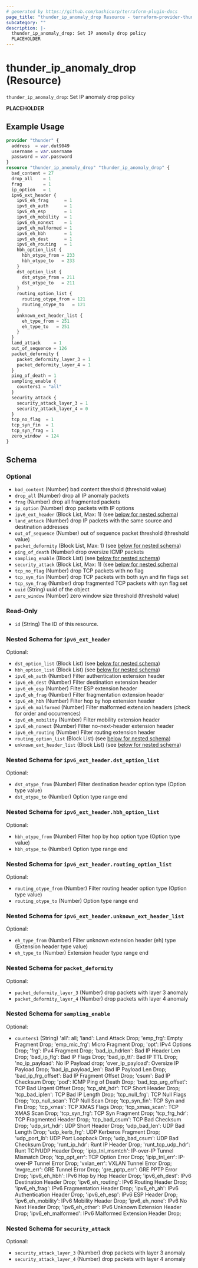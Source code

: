 ```yaml
---
# generated by https://github.com/hashicorp/terraform-plugin-docs
page_title: "thunder_ip_anomaly_drop Resource - terraform-provider-thunder"
subcategory: ""
description: |-
  thunder_ip_anomaly_drop: Set IP anomaly drop policy
  PLACEHOLDER
---
```


# thunder_ip_anomaly_drop (Resource)

`thunder_ip_anomaly_drop`: Set IP anomaly drop policy

__PLACEHOLDER__

## Example Usage

```terraform
provider "thunder" {
  address  = var.dut9049
  username = var.username
  password = var.password
}
resource "thunder_ip_anomaly_drop" "thunder_ip_anomaly_drop" {
  bad_content = 27
  drop_all    = 1
  frag        = 1
  ip_option   = 1
  ipv6_ext_header {
    ipv6_eh_frag      = 1
    ipv6_eh_auth      = 1
    ipv6_eh_esp       = 1
    ipv6_eh_mobility  = 1
    ipv6_eh_nonext    = 1
    ipv6_eh_malformed = 1
    ipv6_eh_hbh       = 1
    ipv6_eh_dest      = 1
    ipv6_eh_routing   = 1
    hbh_option_list {
      hbh_otype_from = 233
      hbh_otype_to   = 233
    }
    dst_option_list {
      dst_otype_from = 211
      dst_otype_to   = 211
    }
    routing_option_list {
      routing_otype_from = 121
      routing_otype_to   = 121
    }
    unknown_ext_header_list {
      eh_type_from = 251
      eh_type_to   = 251
    }
  }
  land_attack     = 1
  out_of_sequence = 126
  packet_deformity {
    packet_deformity_layer_3 = 1
    packet_deformity_layer_4 = 1
  }
  ping_of_death = 1
  sampling_enable {
    counters1 = "all"
  }
  security_attack {
    security_attack_layer_3 = 1
    security_attack_layer_4 = 0
  }
  tcp_no_flag  = 1
  tcp_syn_fin  = 1
  tcp_syn_frag = 1
  zero_window  = 124
}
```

<!-- schema generated by tfplugindocs -->
## Schema

### Optional

- `bad_content` (Number) bad content threshold (threshold value)
- `drop_all` (Number) drop all IP anomaly packets
- `frag` (Number) drop all fragmented packets
- `ip_option` (Number) drop packets with IP options
- `ipv6_ext_header` (Block List, Max: 1) (see [below for nested schema](#nestedblock--ipv6_ext_header))
- `land_attack` (Number) drop IP packets with the same source and destination addresses
- `out_of_sequence` (Number) out of sequence packet threshold (threshold value)
- `packet_deformity` (Block List, Max: 1) (see [below for nested schema](#nestedblock--packet_deformity))
- `ping_of_death` (Number) drop oversize ICMP packets
- `sampling_enable` (Block List) (see [below for nested schema](#nestedblock--sampling_enable))
- `security_attack` (Block List, Max: 1) (see [below for nested schema](#nestedblock--security_attack))
- `tcp_no_flag` (Number) drop TCP packets with no flag
- `tcp_syn_fin` (Number) drop TCP packets with both syn and fin flags set
- `tcp_syn_frag` (Number) drop fragmented TCP packets with syn flag set
- `uuid` (String) uuid of the object
- `zero_window` (Number) zero window size threshold (threshold value)

### Read-Only

- `id` (String) The ID of this resource.

<a id="nestedblock--ipv6_ext_header"></a>
### Nested Schema for `ipv6_ext_header`

Optional:

- `dst_option_list` (Block List) (see [below for nested schema](#nestedblock--ipv6_ext_header--dst_option_list))
- `hbh_option_list` (Block List) (see [below for nested schema](#nestedblock--ipv6_ext_header--hbh_option_list))
- `ipv6_eh_auth` (Number) Filter authentication extension header
- `ipv6_eh_dest` (Number) Filter destination extension header
- `ipv6_eh_esp` (Number) Filter ESP extension header
- `ipv6_eh_frag` (Number) Filter fragmentation extension header
- `ipv6_eh_hbh` (Number) Filter hop by hop extension header
- `ipv6_eh_malformed` (Number) Filter malformed extension headers (check for order and occurrences)
- `ipv6_eh_mobility` (Number) Filter mobility extension header
- `ipv6_eh_nonext` (Number) Filter no-next-header extension header
- `ipv6_eh_routing` (Number) Filter routing extension header
- `routing_option_list` (Block List) (see [below for nested schema](#nestedblock--ipv6_ext_header--routing_option_list))
- `unknown_ext_header_list` (Block List) (see [below for nested schema](#nestedblock--ipv6_ext_header--unknown_ext_header_list))

<a id="nestedblock--ipv6_ext_header--dst_option_list"></a>
### Nested Schema for `ipv6_ext_header.dst_option_list`

Optional:

- `dst_otype_from` (Number) Filter destination header option type (Option type value)
- `dst_otype_to` (Number) Option type range end


<a id="nestedblock--ipv6_ext_header--hbh_option_list"></a>
### Nested Schema for `ipv6_ext_header.hbh_option_list`

Optional:

- `hbh_otype_from` (Number) Filter hop by hop option type (Option type value)
- `hbh_otype_to` (Number) Option type range end


<a id="nestedblock--ipv6_ext_header--routing_option_list"></a>
### Nested Schema for `ipv6_ext_header.routing_option_list`

Optional:

- `routing_otype_from` (Number) Filter routing header option type (Option type value)
- `routing_otype_to` (Number) Option type range end


<a id="nestedblock--ipv6_ext_header--unknown_ext_header_list"></a>
### Nested Schema for `ipv6_ext_header.unknown_ext_header_list`

Optional:

- `eh_type_from` (Number) Filter unknown extension header (eh) type (Extension header type value)
- `eh_type_to` (Number) Extension header type range end



<a id="nestedblock--packet_deformity"></a>
### Nested Schema for `packet_deformity`

Optional:

- `packet_deformity_layer_3` (Number) drop packets with layer 3 anomaly
- `packet_deformity_layer_4` (Number) drop packets with layer 4 anomaly


<a id="nestedblock--sampling_enable"></a>
### Nested Schema for `sampling_enable`

Optional:

- `counters1` (String) 'all': all; 'land': Land Attack Drop; 'emp_frg': Empty Fragment Drop; 'emp_mic_frg': Micro Fragment Drop; 'opt': IPv4 Options Drop; 'frg': IPv4 Fragment Drop; 'bad_ip_hdrlen': Bad IP Header Len Drop; 'bad_ip_flg': Bad IP Flags Drop; 'bad_ip_ttl': Bad IP TTL Drop; 'no_ip_payload': No IP Payload drop; 'over_ip_payload': Oversize IP Payload Drop; 'bad_ip_payload_len': Bad IP Payload Len Drop; 'bad_ip_frg_offset': Bad IP Fragment Offset Drop; 'csum': Bad IP Checksum Drop; 'pod': ICMP Ping of Death Drop; 'bad_tcp_urg_offset': TCP Bad Urgent Offset Drop; 'tcp_sht_hdr': TCP Short Header Drop; 'tcp_bad_iplen': TCP Bad IP Length Drop; 'tcp_null_frg': TCP Null Flags Drop; 'tcp_null_scan': TCP Null Scan Drop; 'tcp_syn_fin': TCP Syn and Fin Drop; 'tcp_xmas': TCP XMAS Flags Drop; 'tcp_xmas_scan': TCP XMAS Scan Drop; 'tcp_syn_frg': TCP Syn Fragment Drop; 'tcp_frg_hdr': TCP Fragmented Header Drop; 'tcp_bad_csum': TCP Bad Checksum Drop; 'udp_srt_hdr': UDP Short Header Drop; 'udp_bad_len': UDP Bad Length Drop; 'udp_kerb_frg': UDP Kerberos Fragment Drop; 'udp_port_lb': UDP Port Loopback Drop; 'udp_bad_csum': UDP Bad Checksum Drop; 'runt_ip_hdr': Runt IP Header Drop; 'runt_tcp_udp_hdr': Runt TCP/UDP Header Drop; 'ipip_tnl_msmtch': IP-over-IP Tunnel Mismatch Drop; 'tcp_opt_err': TCP Option Error Drop; 'ipip_tnl_err': IP-over-IP Tunnel Error Drop; 'vxlan_err': VXLAN Tunnel Error Drop; 'nvgre_err': GRE Tunnel Error Drop; 'gre_pptp_err': GRE PPTP Error Drop; 'ipv6_eh_hbh': IPv6 Hop by Hop Header Drop; 'ipv6_eh_dest': IPv6 Destination Header Drop; 'ipv6_eh_routing': IPv6 Routing Header Drop; 'ipv6_eh_frag': IPv6 Fragmentation Header Drop; 'ipv6_eh_ah': IPv6 Authentication Header Drop; 'ipv6_eh_esp': IPv6 ESP Header Drop; 'ipv6_eh_mobility': IPv6 Mobility Header Drop; 'ipv6_eh_none': IPv6 No Next Header Drop; 'ipv6_eh_other': IPv6 Unknown Extension Header Drop; 'ipv6_eh_malformed': IPv6 Malformed Extension Header Drop;


<a id="nestedblock--security_attack"></a>
### Nested Schema for `security_attack`

Optional:

- `security_attack_layer_3` (Number) drop packets with layer 3 anomaly
- `security_attack_layer_4` (Number) drop packets with layer 4 anomaly


